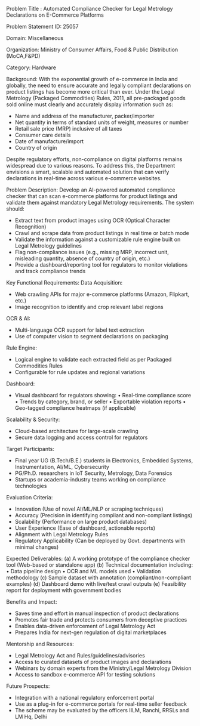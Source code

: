 Problem Title : Automated Compliance Checker for Legal Metrology Declarations on E-Commerce Platforms

Problem Statement ID: 25057

Domain: Miscellaneous

Organization: Ministry of Consumer Affairs, Food & Public Distribution (MoCA,F&PD)

Category: Hardware

Background:
With the exponential growth of e-commerce in India and globally, the need to ensure accurate and legally compliant declarations on product listings has become more critical than ever. Under the Legal Metrology (Packaged Commodities) Rules, 2011, all pre-packaged goods sold online must clearly and accurately display information such as:
- Name and address of the manufacturer, packer/importer
- Net quantity in terms of standard units of weight, measures or number
- Retail sale price (MRP) inclusive of all taxes
- Consumer care details
- Date of manufacture/import
- Country of origin

Despite regulatory efforts, non-compliance on digital platforms remains widespread due to various reasons. To address this, the Department envisions a smart, scalable and automated solution that can verify declarations in real-time across various e-commerce websites.

Problem Description:
Develop an AI-powered automated compliance checker that can scan e-commerce platforms for product listings and validate them against mandatory Legal Metrology requirements. The system should:
- Extract text from product images using OCR (Optical Character Recognition)
- Crawl and scrape data from product listings in real time or batch mode
- Validate the information against a customizable rule engine built on Legal Metrology guidelines
- Flag non-compliance issues (e.g., missing MRP, incorrect unit, misleading quantity, absence of country of origin, etc.)
- Provide a dashboard/reporting tool for regulators to monitor violations and track compliance trends

Key Functional Requirements:
Data Acquisition:
- Web crawling APIs for major e-commerce platforms (Amazon, Flipkart, etc.)
- Image recognition to identify and crop relevant label regions

OCR & AI:
- Multi-language OCR support for label text extraction
- Use of computer vision to segment declarations on packaging

Rule Engine:
- Logical engine to validate each extracted field as per Packaged Commodities Rules
- Configurable for rule updates and regional variations

Dashboard:
- Visual dashboard for regulators showing:
  • Real-time compliance score
  • Trends by category, brand, or seller
  • Exportable violation reports
  • Geo-tagged compliance heatmaps (if applicable)

Scalability & Security:
- Cloud-based architecture for large-scale crawling
- Secure data logging and access control for regulators

Target Participants:
- Final year UG (B.Tech/B.E.) students in Electronics, Embedded Systems, Instrumentation, AI/ML, Cybersecurity
- PG/Ph.D. researchers in IoT Security, Metrology, Data Forensics
- Startups or academia-industry teams working on compliance technologies

Evaluation Criteria:
- Innovation (Use of novel AI/ML/NLP or scraping techniques)
- Accuracy (Precision in identifying compliant and non-compliant listings)
- Scalability (Performance on large product databases)
- User Experience (Ease of dashboard, actionable reports)
- Alignment with Legal Metrology Rules
- Regulatory Applicability (Can be deployed by Govt. departments with minimal changes)

Expected Deliverables:
(a) A working prototype of the compliance checker tool (Web-based or standalone app)
(b) Technical documentation including:
  • Data pipeline design
  • OCR and ML models used
  • Validation methodology
(c) Sample dataset with annotation (compliant/non-compliant examples)
(d) Dashboard demo with live/test crawl outputs
(e) Feasibility report for deployment with government bodies

Benefits and Impact:
- Saves time and effort in manual inspection of product declarations
- Promotes fair trade and protects consumers from deceptive practices
- Enables data-driven enforcement of Legal Metrology Act
- Prepares India for next-gen regulation of digital marketplaces

Mentorship and Resources:
- Legal Metrology Act and Rules/guidelines/advisories
- Access to curated datasets of product images and declarations
- Webinars by domain experts from the Ministry/Legal Metrology Division
- Access to sandbox e-commerce API for testing solutions

Future Prospects:
- Integration with a national regulatory enforcement portal
- Use as a plug-in for e-commerce portals for real-time seller feedback
- The scheme may be evaluated by the officers IILM, Ranchi, RRSLs and LM Hq, Delhi